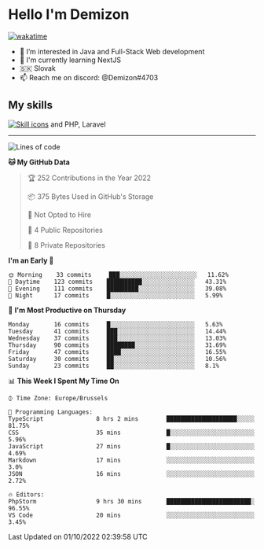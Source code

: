 # Hello I'm Demizon
[![wakatime](https://wakatime.com/badge/user/6ad1949f-d6d7-44f9-9eee-c35e54cc499b.svg)](https://wakatime.com/@6ad1949f-d6d7-44f9-9eee-c35e54cc499b)
- 👀 I’m interested in Java and Full-Stack Web development
- 🌱 I'm currently learning NextJS
- 🇸🇰 Slovak
- 📫 Reach me on discord: @Demizon#4703

## My skills
[![Skill icons](https://skillicons.dev/icons?i=java,js,ts,html,css,react,py,git,docker,linux,mysql,mongo&theme=dark)](https://github.com/Demizon3433) and PHP, Laravel

---

<!--START_SECTION:waka-->
![Lines of code](https://img.shields.io/badge/From%20Hello%20World%20I%27ve%20Written-44%20Thousand%20lines%20of%20code-blue)

**🐱 My GitHub Data** 

> 🏆 252 Contributions in the Year 2022
 > 
> 📦 375 Bytes Used in GitHub's Storage 
 > 
> 🚫 Not Opted to Hire
 > 
> 📜 4 Public Repositories 
 > 
> 🔑 8 Private Repositories  
 > 
**I'm an Early 🐤** 

```text
🌞 Morning    33 commits     ███░░░░░░░░░░░░░░░░░░░░░░   11.62% 
🌆 Daytime    123 commits    ██████████░░░░░░░░░░░░░░░   43.31% 
🌃 Evening    111 commits    █████████░░░░░░░░░░░░░░░░   39.08% 
🌙 Night      17 commits     █░░░░░░░░░░░░░░░░░░░░░░░░   5.99%

```
📅 **I'm Most Productive on Thursday** 

```text
Monday       16 commits     █░░░░░░░░░░░░░░░░░░░░░░░░   5.63% 
Tuesday      41 commits     ███░░░░░░░░░░░░░░░░░░░░░░   14.44% 
Wednesday    37 commits     ███░░░░░░░░░░░░░░░░░░░░░░   13.03% 
Thursday     90 commits     ████████░░░░░░░░░░░░░░░░░   31.69% 
Friday       47 commits     ████░░░░░░░░░░░░░░░░░░░░░   16.55% 
Saturday     30 commits     ██░░░░░░░░░░░░░░░░░░░░░░░   10.56% 
Sunday       23 commits     ██░░░░░░░░░░░░░░░░░░░░░░░   8.1%

```


📊 **This Week I Spent My Time On** 

```text
⌚︎ Time Zone: Europe/Brussels

💬 Programming Languages: 
TypeScript               8 hrs 2 mins        ████████████████████░░░░░   81.75% 
CSS                      35 mins             █░░░░░░░░░░░░░░░░░░░░░░░░   5.96% 
JavaScript               27 mins             █░░░░░░░░░░░░░░░░░░░░░░░░   4.69% 
Markdown                 17 mins             ░░░░░░░░░░░░░░░░░░░░░░░░░   3.0% 
JSON                     16 mins             ░░░░░░░░░░░░░░░░░░░░░░░░░   2.72%

🔥 Editors: 
PhpStorm                 9 hrs 30 mins       ████████████████████████░   96.55% 
VS Code                  20 mins             ░░░░░░░░░░░░░░░░░░░░░░░░░   3.45%

```


 Last Updated on 01/10/2022 02:39:58 UTC
<!--END_SECTION:waka-->
